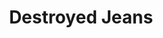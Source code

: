 ---
ee_id_thing: '4463'
site: '1'
type: '2'
inv_num: 2018-125
url: 2018-125-destroyed-jeans
title: Destroyed Jeans
year: '2019'
display_year: '2019'
medium: Vinyl prints onto 8 hanging banners
dims: 650 x 250 cm
pitch: 'Went big 4 this! '
ps: ''
live_url: ''
related: ''
youtube: ''
related_code: ''
imgs: destroyed-jeans-2018-125-db-saf--wbBE.jpg,destroyed-jeans-2018-125-db-saf--2s34.jpg
subheading: ''
download: ''
add_credit: ''
commission: Sharjah Art Foundation
layout: things-i-made
---